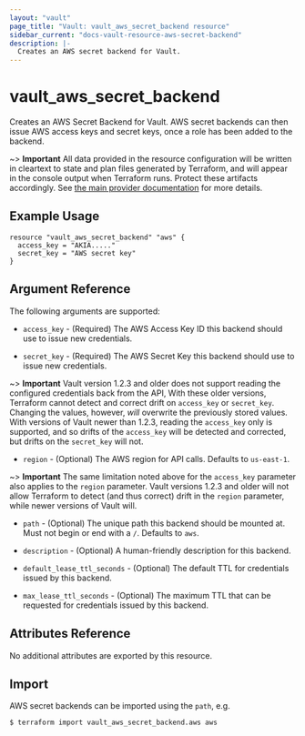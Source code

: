 ```yaml
---
layout: "vault"
page_title: "Vault: vault_aws_secret_backend resource"
sidebar_current: "docs-vault-resource-aws-secret-backend"
description: |-
  Creates an AWS secret backend for Vault.
---
```


# vault\_aws\_secret\_backend

Creates an AWS Secret Backend for Vault. AWS secret backends can then issue AWS
access keys and secret keys, once a role has been added to the backend.

~> **Important** All data provided in the resource configuration will be
written in cleartext to state and plan files generated by Terraform, and
will appear in the console output when Terraform runs. Protect these
artifacts accordingly. See
[the main provider documentation](../index.html)
for more details.

## Example Usage

```hcl
resource "vault_aws_secret_backend" "aws" {
  access_key = "AKIA....."
  secret_key = "AWS secret key"
}
```

## Argument Reference

The following arguments are supported:

* `access_key` - (Required) The AWS Access Key ID this backend should use to
issue new credentials.

* `secret_key` - (Required) The AWS Secret Key this backend should use to
issue new credentials.

~> **Important** Vault version 1.2.3 and older does not support reading the configured
credentials back from the API, With these older versions, Terraform cannot detect and correct drift
on `access_key` or `secret_key`. Changing the values, however, _will_
overwrite the previously stored values. With versions of Vault newer than
1.2.3, reading the `access_key` only is supported, and so drifts of the
`access_key` will be detected and corrected, but drifts on the `secret_key`
will not.

* `region` - (Optional) The AWS region for API calls. Defaults to `us-east-1`.

~> **Important** The same limitation noted above for the `access_key` parameter
also applies to the `region` parameter. Vault versions 1.2.3 and older will not
allow Terraform to detect (and thus correct) drift in the `region` parameter,
while newer versions of Vault will.

* `path` - (Optional) The unique path this backend should be mounted at. Must
not begin or end with a `/`. Defaults to `aws`.

* `description` - (Optional) A human-friendly description for this backend.

* `default_lease_ttl_seconds` - (Optional) The default TTL for credentials
issued by this backend.

* `max_lease_ttl_seconds` - (Optional) The maximum TTL that can be requested
for credentials issued by this backend.

## Attributes Reference

No additional attributes are exported by this resource.

## Import

AWS secret backends can be imported using the `path`, e.g.

```
$ terraform import vault_aws_secret_backend.aws aws
```
